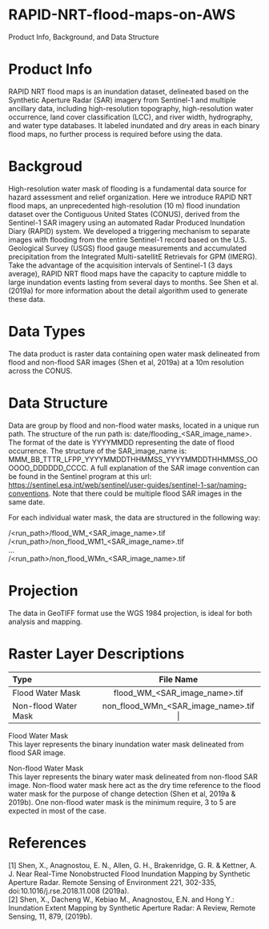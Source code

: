 # RAPID-NRT-flood-maps-on-AWS
Product Info, Background, and Data Structure

# Product Info
RAPID NRT flood maps is an inundation dataset, delineated based on the Synthetic Aperture Radar (SAR) imagery from Sentinel-1 and multiple ancillary data, including high-resolution topography, high-resolution water occurrence, land cover classification (LCC), and river width, hydrography, and water type databases. It labeled inundated and dry areas in each binary flood maps, no further process is required before using the data.

# Backgroud
High-resolution water mask of flooding is a fundamental data source for hazard assessment and relief organization. Here we introduce RAPID NRT flood maps, an unprecedented high-resolution (10 m) flood inundation dataset over the Contiguous United States (CONUS), derived from the Sentinel-1 SAR imagery using an automated Radar Produced Inundation Diary (RAPID) system. We developed a triggering mechanism to separate images with flooding from the entire Sentinel-1 record based on the U.S. Geological Survey (USGS) flood gauge measurements and accumulated precipitation from the Integrated Multi-satellitE Retrievals for GPM (IMERG). Take the advantage of the acquisition intervals of Sentinel-1 (3 days average), RAPID NRT flood maps have the capacity to capture middle to large inundation events lasting from several days to months. See Shen et al. (2019a) for more information about the detail algorithm used to generate these data.

# Data Types
The data product is raster data containing open water mask delineated from flood and non-flood SAR images (Shen et al, 2019a) at a 10m resolution across the CONUS.

# Data Structure
Data are group by flood and non-flood water masks, located in a unique run path. The structure of the run path is: date/flooding_<SAR_image_name>. The format of the date is YYYYMMDD representing the date of flood occurrence. The structure of the SAR_image_name is: MMM_BB_TTTR_LFPP_YYYYMMDDTHHMMSS_YYYYMMDDTHHMMSS_OOOOOO_DDDDDD_CCCC.  A full explanation of the SAR image convention can be found in the Sentinel program at this url: https://sentinel.esa.int/web/sentinel/user-guides/sentinel-1-sar/naming-conventions. Note that there could be multiple flood SAR images in the same date.

For each individual water mask, the data are structured in the following way:

/<run_path>/flood_WM_<SAR_image_name>.tif<br />
/<run_path>/non_flood_WM1_<SAR_image_name>.tif<br />
…<br />
/<run_path>/non_flood_WMn_<SAR_image_name>.tif

# Projection
The data in GeoTIFF format use the WGS 1984 projection, is ideal for both analysis and mapping.

# Raster Layer Descriptions
| Type       | File Name     |
| :------------- | :----------: |
|  Flood Water Mask | flood_WM_<SAR_image_name>.tif   |
| Non-flood Water Mask   | non_flood_WMn_<SAR_image_name>.tif \| |

Flood Water Mask<br />
This layer represents the binary inundation water mask delineated from flood SAR image.

Non-flood Water Mask<br />
This layer represents the binary water mask delineated from non-flood SAR image. Non-flood water mask here act as the dry time reference to the flood water mask for the purpose of change detection (Shen et al, 2019a & 2019b).  One non-flood water mask is the minimum require, 3 to 5 are expected in most of the case.

# References
[1]  Shen, X., Anagnostou, E. N., Allen, G. H., Brakenridge, G. R. & Kettner, A. J. Near Real-Time Nonobstructed Flood Inundation Mapping by Synthetic Aperture Radar. Remote Sensing of Environment 221, 302-335, doi:10.1016/j.rse.2018.11.008 (2019a).<br />
[2]  Shen, X., Dacheng W., Kebiao M., Anagnostou, E.N. and Hong Y.: Inundation Extent Mapping by Synthetic Aperture Radar: A Review, Remote Sensing, 11, 879, (2019b).

